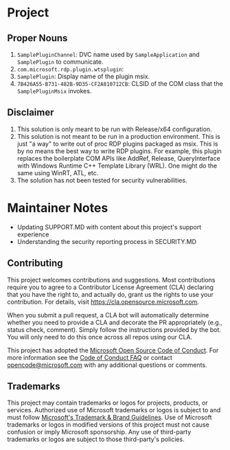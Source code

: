 # Project

## Proper Nouns
1. `SamplePluginChannel`: DVC name used by `SampleApplication` and `SamplePlugin` to communicate.
2. `com.microsoft.rdp.plugin.wtsplugin`: 
3. `SamplePlugin`: Display name of the plugin msix.
4. `7B426A55-B731-482B-9D35-CF2A810712CB`: CLSID of the COM class that the `SamplePluginMsix` invokes.

## Disclaimer
1. This solution is only meant to be run with Release/x64 configuration.
2. This solution is not meant to be run in a production environment. This is just "a way" to write out of proc RDP plugins packaged as msix. 
   This is by no means the best way to write RDP plugins. For example, this plugin replaces the boilerplate COM APIs like AddRef, Release, QueryInterface with Windows Runtime C++ Template Library (WRL). One might do the same using WinRT, ATL, etc.
3. The solution has not been tested for security vulnerabilities.


# Maintainer Notes
- Updating SUPPORT.MD with content about this project's support experience
- Understanding the security reporting process in SECURITY.MD

## Contributing

This project welcomes contributions and suggestions.  Most contributions require you to agree to a
Contributor License Agreement (CLA) declaring that you have the right to, and actually do, grant us
the rights to use your contribution. For details, visit https://cla.opensource.microsoft.com.

When you submit a pull request, a CLA bot will automatically determine whether you need to provide
a CLA and decorate the PR appropriately (e.g., status check, comment). Simply follow the instructions
provided by the bot. You will only need to do this once across all repos using our CLA.

This project has adopted the [Microsoft Open Source Code of Conduct](https://opensource.microsoft.com/codeofconduct/).
For more information see the [Code of Conduct FAQ](https://opensource.microsoft.com/codeofconduct/faq/) or
contact [opencode@microsoft.com](mailto:opencode@microsoft.com) with any additional questions or comments.

## Trademarks

This project may contain trademarks or logos for projects, products, or services. Authorized use of Microsoft 
trademarks or logos is subject to and must follow 
[Microsoft's Trademark & Brand Guidelines](https://www.microsoft.com/en-us/legal/intellectualproperty/trademarks/usage/general).
Use of Microsoft trademarks or logos in modified versions of this project must not cause confusion or imply Microsoft sponsorship.
Any use of third-party trademarks or logos are subject to those third-party's policies.

